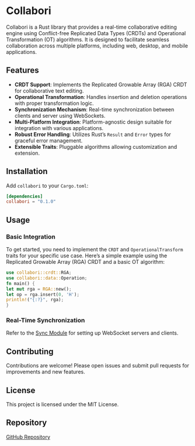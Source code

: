 # Collabori

Collabori is a Rust library that provides a real-time collaborative editing engine using Conflict-free Replicated Data Types (CRDTs) and Operational Transformation (OT) algorithms. It is designed to facilitate seamless collaboration across multiple platforms, including web, desktop, and mobile applications.

## Features

- **CRDT Support**: Implements the Replicated Growable Array (RGA) CRDT for collaborative text editing.
- **Operational Transformation**: Handles insertion and deletion operations with proper transformation logic.
- **Synchronization Mechanism**: Real-time synchronization between clients and server using WebSockets.
- **Multi-Platform Integration**: Platform-agnostic design suitable for integration with various applications.
- **Robust Error Handling**: Utilizes Rust’s `Result` and `Error` types for graceful error management.
- **Extensible Traits**: Pluggable algorithms allowing customization and extension.

## Installation

Add `collabori` to your `Cargo.toml`:

```toml
[dependencies]
collabori = "0.1.0"
```


## Usage

### Basic Integration

To get started, you need to implement the `CRDT` and `OperationalTransform` traits for your specific use case. Here’s a simple example using the Replicated Growable Array (RGA) CRDT and a basic OT algorithm:

```rust
use collabori::crdt::RGA;
use collabori::data::Operation;
fn main() {
let mut rga = RGA::new();
let op = rga.insert(0, 'H');
println!("{:?}", rga);
}
```


### Real-Time Synchronization

Refer to the [Sync Module](./src/sync.rs) for setting up WebSocket servers and clients.

## Contributing

Contributions are welcome! Please open issues and submit pull requests for improvements and new features.

## License

This project is licensed under the MIT License.

## Repository

[GitHub Repository](https://github.com/yourusername/collabori)

